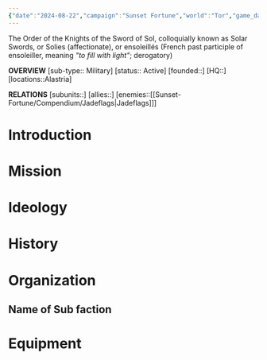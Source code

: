 ```yaml
---
{"date":"2024-08-22","campaign":"Sunset Fortune","world":"Tor","game_date":null,"type":"faction","description":null,"first mentioned":null,"met":null,"rel":null,"tags":null,"icon":"FasUsers","aliases":"Solarsword","dg-publish":true,"permalink":"/sunset-fortune/compendium/solar-swords/","dgPassFrontmatter":true,"created":"2024-08-22T20:56:27.751+09:30","updated":"2025-08-21T12:57:46.501+09:30"}
---
```


The Order of the Knights of the Sword of Sol, colloquially known as Solar Swords, or Solies (affectionate), or ensoleillés (French past participle of ensoleiller, meaning *"to fill with light"*; derogatory)


**OVERVIEW**
[sub-type:: Military]
[status:: Active]
[founded::]
[HQ::]
[locations::Alastria]

**RELATIONS**
[subunits::]
[allies::]
[enemies::[[Sunset-Fortune/Compendium/Jadeflags\|Jadeflags]]]

# Introduction



# Mission


# Ideology



# History





# Organization



## Name of Sub faction 



# Equipment

